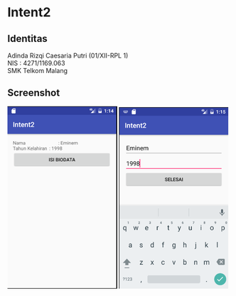 # Intent2

## Identitas
Adinda Rizqi Caesaria Putri (01/XII-RPL 1) <br>
NIS : 4271/1169.063 <br>
SMK Telkom Malang

## Screenshot
![Screenshot 1](https://github.com/adindarizqicp/Intent2/blob/master/Intent2_1.png)
![Screenshot 2](https://github.com/adindarizqicp/Intent2/blob/master/Intent2_2.png)
